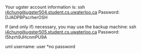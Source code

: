Your ugster account information is:
ssh i4chung@ugster504.student.cs.uwaterloo.ca
Password: DJADPBPscrherOSH

If (and only if) necessary, you may use the backup machine:
ssh i4chung@ugster505.student.cs.uwaterloo.ca
Password: I5hzrh9JHcnmPU9A

uml
username: user
*no password